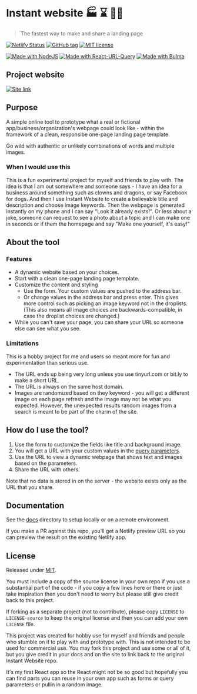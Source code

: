 # Instant website 🏭 ⌛ 🧙‍♂️
> The fastest way to make and share a landing page

[![Netlify Status](https://api.netlify.com/api/v1/badges/8f1fc5a5-1b67-4d14-94c6-512c4eacdad7/deploy-status)](https://app.netlify.com/sites/instant-website/deploys)
[![GitHub tag](https://img.shields.io/github/tag/MichaelCurrin/instant-website.svg)](https://GitHub.com/MichaelCurrin/instant-website/tags/)
[![MIT license](https://img.shields.io/badge/License-MIT-blue.svg)](https://github.com/MichaelCurrin/instant-website/blob/master/LICENSE)

[![Made with NodeJS](https://img.shields.io/badge/Made%20with-Node-blue.svg)](https://nodejs.org)
[![Made with React-URL-Query](https://img.shields.io/badge/Made%20with-React%20URL%20Query-blue.svg)](https://www.npmjs.com/package/react-url-query)
[![Made with Bulma](https://img.shields.io/badge/Made%20with-Bulma-blue.svg)](https://bulma.io/)


## Project website

[![Site link](https://img.shields.io/badge/site-Instant_Website-green?style=for-the-badge)](https://instant-website.netlify.app/)


## Purpose

A simple online tool to prototype what a real or fictional app/business/organization's webpage could look like - within the framework of a clean, responsibe one-page landing page template. 

Go wild with authentic or unlikely combinations of words and multiple images.

### When I would use this

This is a fun experimental project for myself and friends to play with. The idea is that I am out somewhere and someone says - I have an idea for a business around something such as clowns and dragons, or say Facebook for dogs. And then I use Instant Website to create a believable title and description and choose image keywords. Then the webpage is generated instantly on my phone and I can say "Look it already exists!". Or less about a joke, someone can request to see a photo about a topic and I can make one in seconds or if them the homepage and say "Make one yourself, it's easy!"

<!--
Generate a custom landing page using form input. Nothing is persisted - your page lives only in the URL which is shareable.

Manifest a real or imaginary business/product/tool as a simple one-page webpage. Enter your custom text and enter some image keywords. No coding needed.
-->

## About the tool

### Features

- A dynamic website based on your choices.
- Start with a clean one-page landing page template.
- Customize the content and styling
    - Use the form. Your custom values are pushed to the address bar.
    - Or change values in the address bar and press enter. This gives more control such as picking an image keyword not in the droplists. (This also means all image choices are backwards-compatible, in case the droplist choices are changed.)
- While you can't save your page, you can share your URL so someone else can see what you see.


### Limitations

This is a hobby project for me and users so meant more for fun and experimentation than serious use.

- The URL ends up being very long unless you use tinyurl.com or bit.ly to make a short URL.
- The URL is always on the same host domain.
- Images are randomized based on they keyword - you will get a different image on each page refresh and the image may not be what you expected. However, the  unexpected results random images from a search is meant to be part of the charm of the site.


## How do I use the tool?

1. Use the form to customize the fields like title and background image.
2. You will get a URL with your custom values in the [query parameters](https://github.com/MichaelCurrin/learn-to-code/blob/master/en/topics/web_dev/HTML/url_query_parameters.md).
3. Use the URL to view a dynamic webpage that shows text and images based on the parameters.
4. Share the URL with others.

Note that no data is stored in on the server - the website exists only as the URL that you share.


## Documentation

See the [docs](/docs) directory to setup locally or on a remote environment.

If you make a PR against this repo, you'll get a Netlify preview URL so you can preview the result on the existing Netlify app.


## License

Released under [MIT](/LICENSE).

You must include a copy of the source license in your own repo if you use a substantial part of the code - if you copy a few lines here or there or just take inspiration then you don't need to worry but please still give credit back to this project.

If forking as a separate project (not to contribute), please copy `LICENSE` to `LICENSE-source` to keep the original license and then you can add your own `LICENSE` file.

This project was created for hobby use for myself and friends and people who stumble on it to play with and prototype with. This is not intended to be used for commercial use. You may fork this project and use some or all of it, but you give credit in your docs and on the site to link back to the original Instant Website repo.

It's my first React app so the React might not be so good but hopefully you can find parts you can reuse in your own app such as forms or query parameters or pullin in a random image.
